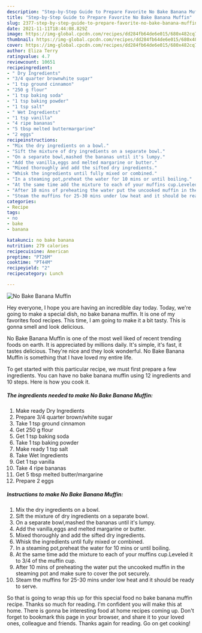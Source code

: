 ```yaml
---
description: "Step-by-Step Guide to Prepare Favorite No Bake Banana Muffin"
title: "Step-by-Step Guide to Prepare Favorite No Bake Banana Muffin"
slug: 2377-step-by-step-guide-to-prepare-favorite-no-bake-banana-muffin
date: 2021-11-11T18:44:08.829Z
image: https://img-global.cpcdn.com/recipes/dd284fb64de6e015/680x482cq70/no-bake-banana-muffin-recipe-main-photo.jpg
thumbnail: https://img-global.cpcdn.com/recipes/dd284fb64de6e015/680x482cq70/no-bake-banana-muffin-recipe-main-photo.jpg
cover: https://img-global.cpcdn.com/recipes/dd284fb64de6e015/680x482cq70/no-bake-banana-muffin-recipe-main-photo.jpg
author: Eliza Terry
ratingvalue: 4.7
reviewcount: 10651
recipeingredient:
- " Dry Ingredients"
- "3/4 quarter brownwhite sugar"
- "1 tsp ground cinnamon"
- "250 g flour"
- "1 tsp baking soda"
- "1 tsp baking powder"
- "1 tsp salt"
- " Wet Ingredients"
- "1 tsp vanilla"
- "4 ripe bananas"
- "5 tbsp melted buttermargarine"
- "2 eggs"
recipeinstructions:
- "Mix the dry ingredients on a bowl."
- "Sift the mixture of dry ingredients on a separate bowl."
- "On a separate bowl,mashed the bananas until it's lumpy."
- "Add the vanilla,eggs and melted margarine or butter."
- "Mixed thoroughly and add the sifted dry ingredients."
- "Whisk the ingredients until fully mixed or combined."
- "In a steaming pot,preheat the water for 10 mins or until boiling."
- "At the same time add the mixture to each of your muffins cup.Leveled it to 3/4 of the muffin cup."
- "After 10 mins of preheating the water put the uncooked muffin in the steaming pot and make sure to cover the pot securely."
- "Steam the muffins for 25-30 mins under low heat and it should be ready to serve."
categories:
- Recipe
tags:
- no
- bake
- banana

katakunci: no bake banana 
nutrition: 279 calories
recipecuisine: American
preptime: "PT26M"
cooktime: "PT44M"
recipeyield: "2"
recipecategory: Lunch

---
```



![No Bake Banana Muffin](https://img-global.cpcdn.com/recipes/dd284fb64de6e015/680x482cq70/no-bake-banana-muffin-recipe-main-photo.jpg)

Hey everyone, I hope you are having an incredible day today. Today, we're going to make a special dish, no bake banana muffin. It is one of my favorites food recipes. This time, I am going to make it a bit tasty. This is gonna smell and look delicious.



No Bake Banana Muffin is one of the most well liked of recent trending foods on earth. It is appreciated by millions daily. It's simple, it's fast, it tastes delicious. They're nice and they look wonderful. No Bake Banana Muffin is something that I have loved my entire life.


To get started with this particular recipe, we must first prepare a few ingredients. You can have no bake banana muffin using 12 ingredients and 10 steps. Here is how you cook it.

<!--inarticleads1-->

##### The ingredients needed to make No Bake Banana Muffin:

1. Make ready  Dry Ingredients
1. Prepare 3/4 quarter brown/white sugar
1. Take 1 tsp ground cinnamon
1. Get 250 g flour
1. Get 1 tsp baking soda
1. Take 1 tsp baking powder
1. Make ready 1 tsp salt
1. Take  Wet Ingredients
1. Get 1 tsp vanilla
1. Take 4 ripe bananas
1. Get 5 tbsp melted butter/margarine
1. Prepare 2 eggs




<!--inarticleads2-->

##### Instructions to make No Bake Banana Muffin:

1. Mix the dry ingredients on a bowl.
1. Sift the mixture of dry ingredients on a separate bowl.
1. On a separate bowl,mashed the bananas until it's lumpy.
1. Add the vanilla,eggs and melted margarine or butter.
1. Mixed thoroughly and add the sifted dry ingredients.
1. Whisk the ingredients until fully mixed or combined.
1. In a steaming pot,preheat the water for 10 mins or until boiling.
1. At the same time add the mixture to each of your muffins cup.Leveled it to 3/4 of the muffin cup.
1. After 10 mins of preheating the water put the uncooked muffin in the steaming pot and make sure to cover the pot securely.
1. Steam the muffins for 25-30 mins under low heat and it should be ready to serve.




So that is going to wrap this up for this special food no bake banana muffin recipe. Thanks so much for reading. I'm confident you will make this at home. There is gonna be interesting food at home recipes coming up. Don't forget to bookmark this page in your browser, and share it to your loved ones, colleague and friends. Thanks again for reading. Go on get cooking!

